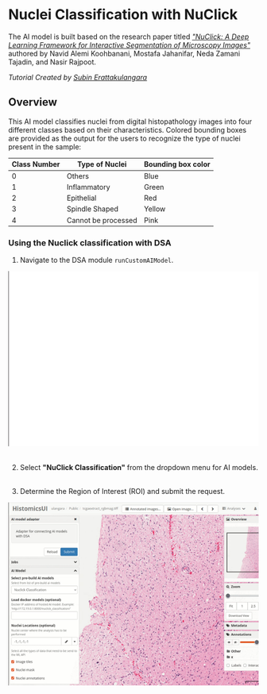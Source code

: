 # Nuclei Classification with NuClick

The AI model is built based on the research paper titled *["NuClick: A Deep Learning Framework for Interactive Segmentation of Microscopy Images"](https://arxiv.org/abs/2005.14511)* authored by Navid Alemi Koohbanani, Mostafa Jahanifar, Neda Zamani Tajadin, and Nasir Rajpoot.

*Tutorial Created by [Subin Erattakulangara](www.subinek.com)*

## Overview
This AI model classifies nuclei from digital histopathology images into four different classes based on their characteristics. Colored bounding
boxes are provided as the output for the users to recognize the type of nuclei present in the sample:

| Class Number | Type of Nuclei       | Bounding box color                |
| ------ | --------------------- | -------------------- |
| 0      | Others           |       Blue           |
| 1      | Inflammatory    |       Green           |
| 2      | Epithelial        |       Red          |
| 3      | Spindle Shaped |       Yellow            |
| 4      | Cannot be processed |    Pink          |


### Using the Nuclick classification with DSA

1. Navigate to the DSA module `runCustomAIModel`.

![Navigate to DSA adapter](../media/show-histomicstk.gif)
&nbsp;

2. Select **"NuClick Classification"** from the dropdown menu for AI models.
&nbsp;

3. Determine the Region of Interest (ROI) and submit the request.

![Select NuClick Classifier](../media/run-nuclick-segmentation.gif)